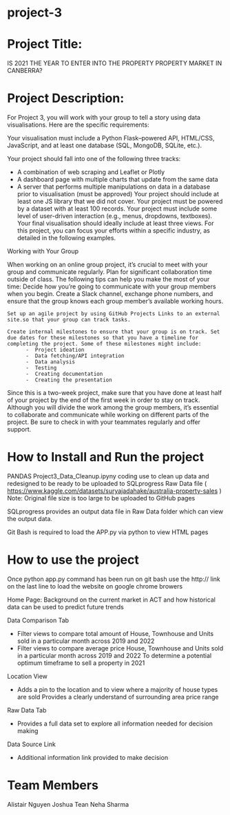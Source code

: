 # project-3 

# Project Title: 
IS 2021 THE YEAR TO ENTER INTO THE PROPERTY PROPERTY MARKET IN CANBERRA?

# Project Description:

For Project 3, you will work with your group to tell a story using data visualisations. Here are the specific requirements:

Your visualisation must include a Python Flask–powered API, HTML/CSS, JavaScript, and at least one database (SQL, MongoDB, SQLite, etc.).

Your project should fall into one of the following three tracks:
 -   A combination of web scraping and Leaflet or Plotly
 -   A dashboard page with multiple charts that update from the same data
 -   A  server that performs multiple manipulations on data in a database prior to visualisation (must be approved)
Your project should include at least one JS library that we did not cover.
Your project must be powered by a dataset with at least 100 records.
Your project must include some level of user-driven interaction (e.g., menus, dropdowns, textboxes).
Your final visualisation should ideally include at least three views. For this project, you can focus your efforts within a specific industry, as detailed in the following examples.


Working with Your Group

When working on an online group project, it’s crucial to meet with your group and communicate regularly. Plan for significant collaboration time outside of class. The following tips can help you make the most of your time:
    Decide how you’re going to communicate with your group members when you begin. Create a Slack channel, exchange phone numbers, and ensure that the group knows each group member’s available working hours.
    
    Set up an agile project by using GitHub Projects Links to an external site.so that your group can track tasks.
    
    Create internal milestones to ensure that your group is on track. Set due dates for these milestones so that you have a timeline for completing the project. Some of these milestones might include:
          -  Project ideation
          -  Data fetching/API integration
          -  Data analysis
          -  Testing
          -  Creating documentation
          -  Creating the presentation
Since this is a two-week project, make sure that you have done at least half of your project by the end of the first week in order to stay on track.
Although you will divide the work among the group members, it’s essential to collaborate and communicate while working on different parts of the project. Be sure to check in with your teammates regularly and offer support.


# How to Install and Run the project 

PANDAS Project3_Data_Cleanup.ipyny 
coding use to clean up data and redesigned to be ready to be uploaded to SQLprogress 
Raw Data file ( https://www.kaggle.com/datasets/suryajadahake/australia-property-sales )
Note: Original file size is too large to be uploaded to GitHub pages 

SQLprogress provides an output data file in Raw Data folder which can view the output data.

Git Bash is required to load the APP.py via python to view HTML pages 


# How to use the project

Once python app.py command has been run on git bash 
use the http:// link on the last line to load the website on google chrome browers 


Home Page:
Background on the current market in ACT and how historical data can be used to predict future trends

Data Comparison Tab 
- Filter views to compare total amount of House, Townhouse and Units sold in a particular month across 2019 and 2022
- Filter views to compare average price House, Townhouse and Units sold in a particular month across 2019 and 2022
To determine a potential optimum timeframe to sell a property in 2021

Location View 
- Adds a pin to the location and to view where a majority of house types are sold 
Provides a clearly understand of surrounding area price range

Raw Data Tab
- Provides a full data set to explore all information needed for decision making 

Data Source Link 
- Additional information link provided to make decision


# Team Members 
Alistair Nguyen 
Joshua Tean
Neha Sharma
